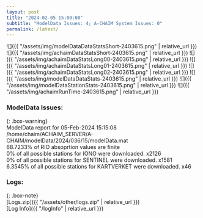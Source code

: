```yaml
---
layout: post
title: "2024-02-05 15:00:00"
subtitle: "ModelData Issues: 4; A-CHAIM System Issues: 0"
permalink: /latest/
---
```


![]({{ "/assets/img/modelDataDataStatsShort-2403615.png" | relative_url }})
![]({{ "/assets/img/achaimDataStatsShort-2403615.png" | relative_url }})
![]({{ "/assets/img/achaimDataStatsLong00-2403615.png" | relative_url }})
![]({{ "/assets/img/achaimDataStatsLong01-2403615.png" | relative_url }})
![]({{ "/assets/img/achaimDataStatsLong02-2403615.png" | relative_url }})
![]({{ "/assets/img/modelDataDataStats-2403615.png" | relative_url }})
![]({{ "/assets/img/modelDataStationStats-2403615.png" | relative_url }})
![]({{ "/assets/img/achaimRunTime-2403615.png" | relative_url }})


### ModelData Issues:  
  
{: .box-warning}  
 ModelData report for 05-Feb-2024 15:15:08   
 /home/chaim/ACHAIM_SERVER/A-CHAIM/modelData/2024/036/15/modelData.mat   
 68.7233% of RIO absoprtion values are finite   
 0% of all possible stations for IONO were downloaded. x2126   
 0% of all possible stations for SENTINEL were downloaded. x1581   
 6.3545% of all possible stations for KARTVERKET were downloaded. x46   
  


### Logs:  
  
{: .box-note}  
[Logs.zip]({{ "/assets/other/logs.zip" | relative_url }})  
[Log Info]({{ "/logInfo" | relative_url }})  
